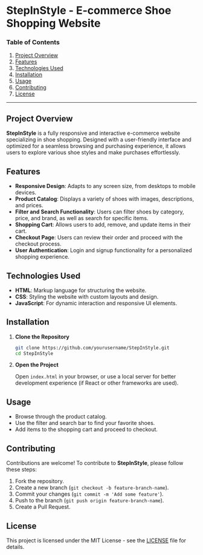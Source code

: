 # StepInStyle - E-commerce Shoe Shopping Website

### Table of Contents
1. [Project Overview](#project-overview)
2. [Features](#features)
3. [Technologies Used](#technologies-used)
4. [Installation](#installation)
5. [Usage](#usage)
6. [Contributing](#contributing)
7. [License](#license)

---

## Project Overview

**StepInStyle** is a fully responsive and interactive e-commerce website specializing in shoe shopping. Designed with a user-friendly interface and optimized for a seamless browsing and purchasing experience, it allows users to explore various shoe styles and make purchases effortlessly.

## Features

- **Responsive Design**: Adapts to any screen size, from desktops to mobile devices.
- **Product Catalog**: Displays a variety of shoes with images, descriptions, and prices.
- **Filter and Search Functionality**: Users can filter shoes by category, price, and brand, as well as search for specific items.
- **Shopping Cart**: Allows users to add, remove, and update items in their cart.
- **Checkout Page**: Users can review their order and proceed with the checkout process.
- **User Authentication**: Login and signup functionality for a personalized shopping experience.

## Technologies Used

- **HTML**: Markup language for structuring the website.
- **CSS**: Styling the website with custom layouts and design.
- **JavaScript**: For dynamic interaction and responsive UI elements.


## Installation

1. **Clone the Repository**

   ```bash
   git clone https://github.com/yourusername/StepInStyle.git
   cd StepInStyle
   ```

2. **Open the Project**

   Open `index.html` in your browser, or use a local server for better development experience (if React or other frameworks are used).

## Usage

- Browse through the product catalog.
- Use the filter and search bar to find your favorite shoes.
- Add items to the shopping cart and proceed to checkout.


## Contributing

Contributions are welcome! To contribute to **StepInStyle**, please follow these steps:

1. Fork the repository.
2. Create a new branch (`git checkout -b feature-branch-name`).
3. Commit your changes (`git commit -m 'Add some feature'`).
4. Push to the branch (`git push origin feature-branch-name`).
5. Create a Pull Request.

## License

This project is licensed under the MIT License - see the [LICENSE](LICENSE) file for details.


